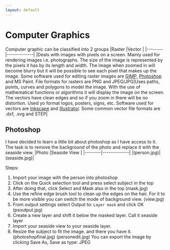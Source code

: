```yaml
---
layout: default
---
```


# Computer Graphics

Computer graphic can be classified into 2 groups
|Raster |Vector  |
|--------|-------------|
|Deals with images with pixels on a screen. Mainly used for rendering images i.e. photographs. The size of the image is represented by the pixels it has by its length and width. The image when zoomed in will become blurry but it will be possible to see each pixel that makes up the image. Some software used for editing raster images are [GIMP](https://www.gimp.org/), [Photoshop](https://www.adobe.com/sea/products/photoshop.html) and MS Paint. File formats for rasters are PNG and JPEG/JPG|Uses paths, points, curves and polygons to model the image. With the use of mathematical functions or algorithms it will display the image on the screen. The vectors have clean edges and so if you zoom in there will be no distortion. Used yo format logos, posters, signs, etc. Software used for vectors are [Inkscape](https://inkscape.org/) and [Illustrator](https://www.adobe.com/sea/products/illustrator.html). Some common vector file formats are .dxf, .svg and STEP|

## Photoshop
I have decided to learn a little bit about photoshop as I have access to it. The task is to remove the background of the photo and replace it with the seaside view.
|Photo |Seaside View  |
|--------|-------------|
|(person.jpg)|(seaside.jpg)|

Steps:
1. Import your image with the person into photoshop
2. Click on the Quick selection tool and press select subject in the top
3. After doing that, click Select and Mask also in the top
(mask.jpg)
4. Use the refine edge brush tool to clean up the edges on the hair. For it to be more visible you can switch the mode of background view.
(view.jpg)
5. From output settings select Output to: `Layer mask` and click OK
(psoutput.jpg)
6. Create a new layer and shift it below the masked layer. Call it seaside layer
7. Import your seaside view to your seaside layer.
8. Resize the subject to fit the image. and there you have it.
(photoshopfinal.jpg)
(personedit.jpg)
You can export the image by clicking Save As, Save as type: JPEG
